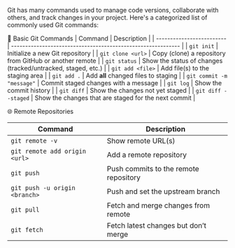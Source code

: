 Git has many commands used to manage code versions, collaborate with others, and track changes in your project. Here's a categorized list of commonly used Git commands:

🚀 Basic Git Commands
| Command                   | Description                                                  |
| ------------------------- | ------------------------------------------------------------ |
| `git init`                | Initialize a new Git repository                              |
| `git clone <url>`         | Copy (clone) a repository from GitHub or another remote      |
| `git status`              | Show the status of changes (tracked/untracked, staged, etc.) |
| `git add <file>`          | Add file(s) to the staging area                              |
| `git add .`               | Add **all** changed files to staging                         |
| `git commit -m "message"` | Commit staged changes with a message                         |
| `git log`                 | Show the commit history                                      |
| `git diff`                | Show the changes not yet staged                              |
| `git diff --staged`       | Show the changes that are staged for the next commit         |


🌐 Remote Repositories

| Command                       | Description                           |
| ----------------------------- | ------------------------------------- |
| `git remote -v`               | Show remote URL(s)                    |
| `git remote add origin <url>` | Add a remote repository               |
| `git push`                    | Push commits to the remote repository |
| `git push -u origin <branch>` | Push and set the upstream branch      |
| `git pull`                    | Fetch and merge changes from remote   |
| `git fetch`                   | Fetch latest changes but don’t merge  |
